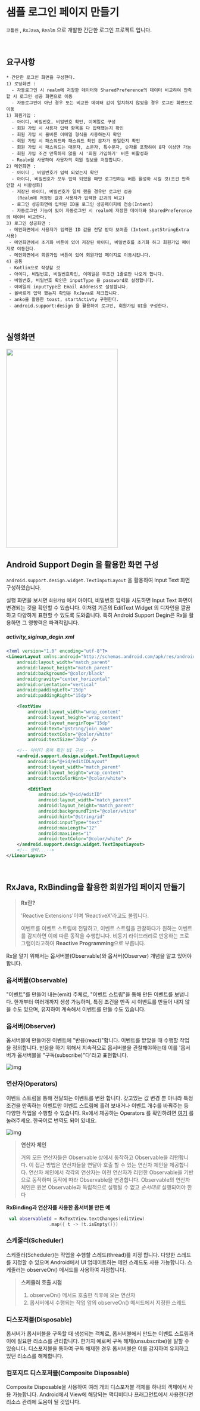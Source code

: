 # 샘플 로그인 페이지 만들기

`코틀린` , `RxJava`, `Realm` 으로 개발한 간단한 로그인 프로젝트 입니다.

<br/>

## 요구사항

```
* 간단한 로그인 화면을 구성한다.
1) 로딩화면 :
  - 자동로그인 시 realm에 저장한 데이터와 SharedPreference의 데이터 비교하여 만족할 시 로그인 성공 화면으로 이동
  - 자동로그인이 아닌 경우 또는 비교한 데이터 값이 일치하지 않았을 경우 로그인 화면으로 이동
1) 회원가입 :
  - 아이디, 비밀번호, 비밀번호 확인, 이메일로 구성
  - 회원 가입 시 사용자 입력 항목을 다 입력했는지 확인
  - 회원 가입 시 올바른 이메일 형식을 사용하는지 확인
  - 회원 가입 시 패스워드와 패스워드 확인 문자가 동일한지 확인
  - 회원 가입 시 패스워드는 대문자, 소문자, 특수문자, 숫자를 포함하여 8자 이상만 가능
  - 회원 가입 조건 만족하지 않을 시 '회원 가입하기' 버튼 비활성화
  - Realm을 사용하여 사용자의 회원 정보를 저장합니다.
2) 메인화면 :
  - 아이디 , 비밀번호가 입력 되었는지 확인
  - 아이디, 비밀번호가 모두 입력 되었을 때만 로그인하는 버튼 활성화 시킬 것(조건 만족 안할 시 비활성화)
  - 저장된 아이디, 비밀번호가 일치 했을 경우만 로그인 성공
    (Realm에 저장된 값과 사용자가 입력한 값과의 비교)
  - 로그인 성공화면에 입력된 ID을 로그인 성공페이지에 전송(Intent) 
  - 자동로그인 기능이 있어 자동로그인 시 realm에 저장한 데이터와 SharedPreference의 데이터 비교한다.
3) 로그인 성공화면 :
 - 메인화면에서 사용자가 입력한 ID 값을 전달 받아 보여줌 (Intent.getStringExtra 사용)
 - 메인화면에서 초기화 버튼이 있어 저장된 아이디, 비밀번호를 초기화 하고 회원가입 페이지로 이동한다.
 - 메인화면에서 회원가입 버튼이 있어 회원가입 페이지로 이동시킵니다.
4) 공통
 - Kotlin으로 작성할 것
 - 아이디, 비밀번호, 비밀번호확인, 이메일은 무조건 1줄로만 나오게 합니다.
 - 비밀번호, 비밀번호 확인은 inputType 을 password로 설정합니다.
 - 이메일의 inputType은 Email Address로 설정합니다.
 - 올바르게 입력 했는지 확인은 RxJava로 체크합니다.
 - anko을 활용한 toast, startActivty 구현한다.
 - android.support:design 을 활용하여 로그인, 회원가입 UI을 구성한다.
```

<br/>

## 실행화면

<img src="https://github.com/FaithDeveloper/SampleLogin-Kotlin/blob/master/raw/master/sample_login_20180531.gif" data-canonical-src="https://github.com/FaithDeveloper/SampleLogin-Kotlin/blob/master/raw/master/sample_login_20180531.gif" width="300" height="533" />

<br/>

##  Android Support Degin 을 활용한 화면 구성

`android.support.design.widget.TextInputLayout` 을 활용하여 Input Text 화면 구성하였습니다. 

실행 화면을 보시면 `회원가입` 에서 아이디, 비밀번호 입력을 시도하면 Input Text 화면이 변경되는 것을 확인할 수 있습니다. 이처럼 기존의 EditText Widget 의 디자인을 깔끔하고 다양하게 표현할 수 있도록 도와줍니다. 특히 Android Support Degin은 Rx을 활용하면 그 영향력은 파격적입니다.

##### activity_siginup_degin.xml

```xml
<?xml version="1.0" encoding="utf-8"?>
<LinearLayout xmlns:android="http://schemas.android.com/apk/res/android"
    android:layout_width="match_parent"
    android:layout_height="match_parent"
    android:background="@color/black"
    android:gravity="center_horizontal"
    android:orientation="vertical"
    android:paddingLeft="15dp"
    android:paddingRight="15dp">

    <TextView
        android:layout_width="wrap_content"
        android:layout_height="wrap_content"
        android:layout_marginTop="15dp"
        android:text="@string/join_name"
        android:textColor="@color/white"
        android:textSize="30dp" />

    <!-- 아이디 중복 확인 UI 구성 -->
    <android.support.design.widget.TextInputLayout
        android:id="@+id/editIDLayout"
        android:layout_width="match_parent"
        android:layout_height="wrap_content"
        android:textColorHint="@color/white">

        <EditText
            android:id="@+id/editID"
            android:layout_width="match_parent"
            android:layout_height="match_parent"
            android:backgroundTint="@color/white"
            android:hint="@string/id"
            android:inputType="text"
            android:maxLength="12"
            android:maxLines="1"
            android:textColor="@color/white" />
    </android.support.design.widget.TextInputLayout>
    <!-- 생략...-->
</LinearLayout>
```

<br/>

## RxJava, RxBinding을 활용한 회원가입 페이지 만들기

> **Rx란?**
>
> 'Reactive Extensions'이며 'ReactiveX'라고도 불립니다. 
>
> 이벤트를 이벤트 스트림에 전달하고, 이벤트 스트림을 관찰하다가 원하는 이벤트를 감지하면 이에 따른 동작을 수행합니다. 비동기 라이브러리로 반응하는 프로그램이라고하여 **Reactive Programming**으로 부릅니다.

 Rx을 알기 위해서는 옵서버블(Observable)와 옵서버(Observer) 개념을 알고 있어야 합니다.



### **옵서버블(Observable)**

"이벤트"를 만들어 내는(emit) 주체로, "이벤트 스트림"을 통해 만든 이벤트를 보냅니다. 한개부터 여러개까지 생성 가능하며, 특정 조건을 만족 시 이벤트를 만들어 내지 않을 수도 있으며, 유지하여 계속해서 이벤트를 만들 수도 있습니다.



### **옵서버(Observer)**

옵서버블에 만들어진 이벤트에 "반응(react)"합니다. 이벤트를 받았을 때 수행할 작업을 정의합니다. 반응을 하기 위해서 지속적으로 옵서버블을 관찰해야하는데 이를 '옵서버가 옵서버블을 "구독(subscribe)"다'라고 표현합니다.

![img](https://t1.daumcdn.net/cfile/tistory/99E021465B18F37915)



### 연산자(Operators)

이벤트 스트림을 통해 전달되는 이벤트를 변환 합니다. 갖고있는 값 변경 뿐 아니라 특정 조건을 만족하는 이벤트만 이벤트 스트림에 흘려 보내거나 이벤트 개수를 바꿔주는 등 다양한 작업을 수행할 수 있습니다. 
Rx에서 제공하는 Operators 를 확인하려면 [여기](http://reactivex.io/documentation/operators.html) 를 눌러주세요. 한국어로 번역도 되어 있네요. 

![img](https://t1.daumcdn.net/cfile/tistory/99790B455B18F38419)

> **연산자 체인**
>
> 거의 모든 연산자들은 Observable 상에서 동작하고 Observable을 리턴합니다. 이 접근 방법은 연산자들을 연달아 호출 할 수 있는 연산자 체인을 제공합니다. 연산자 체인에서 각각의 연산자는 이전 연산자가 리턴한 Observable을 기반으로 동작하며 동작에 따라 Observable을 변경합니다. Observable의 연산자 체인은 원본 Observable과 독립적으로 실행될 수 없고 *순서대로* 실행되어야 한다

**RxBinding과 연산자를 사용한 옵서버블 만든 예**

```kotlin
 val observableId = RxTextView.textChanges(editView)
                .map({ t -> !t.isEmpty()})
```



### 스케줄러(Scheduler)

스케줄러(Scheduler)는 작업을 수행할 스레드(thread)를 지정 합니다. 다양한 스레드를 지정할 수 있으며 Android에서 UI 업데이트하는 메인 스레드도 사용 가능합니다. 스케줄러는 observeOn() 메서드를 사용하여 지정합니다. 

> **스케줄러 호출 시점**
> 1) observeOn() 메서드 호출한 직후에 오는 연산자 
> 2) 옵서버에서 수행되는 작업 앞의 observeOn() 메서드에서 지정한 스레드



### 디스포저블(Disposable) 

옵서버가 옵서버블을 구독할 때 생성되는 객체로, 옵서버블에서 만드는 이벤트 스트림과 이에 필요한 리소스를 관리합니다. 한가지 예로써 구독 해제(unsubscribe)을 말할 수 있습니다.  디스포저블을 통하여 구독 해제한 경우 옵서버블은 이를 감지하여 유지하고 있던 리소스를 해제합니다.



### 컴포지트 디스포저블(Composite Disposable)

Composite Disposable을 사용하여 여러 개의 디스포저블 객체를 하나의 객체에서 사용 가능합니다. Android에서 View에 해당되는 액티비티나 프래그먼트에서 사용한다면 리소스 관리에 도움이 될 것입니다.
